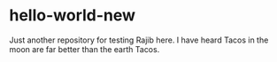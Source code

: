 # hello-world-new
Just another repository for testing
Rajib here. I have heard Tacos in the moon are far better than the earth Tacos.

